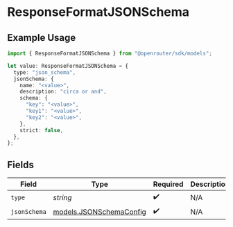 # ResponseFormatJSONSchema

## Example Usage

```typescript
import { ResponseFormatJSONSchema } from "@openrouter/sdk/models";

let value: ResponseFormatJSONSchema = {
  type: "json_schema",
  jsonSchema: {
    name: "<value>",
    description: "circa or and",
    schema: {
      "key": "<value>",
      "key1": "<value>",
      "key2": "<value>",
    },
    strict: false,
  },
};
```

## Fields

| Field                                                    | Type                                                     | Required                                                 | Description                                              |
| -------------------------------------------------------- | -------------------------------------------------------- | -------------------------------------------------------- | -------------------------------------------------------- |
| `type`                                                   | *string*                                                 | :heavy_check_mark:                                       | N/A                                                      |
| `jsonSchema`                                             | [models.JSONSchemaConfig](../models/jsonschemaconfig.md) | :heavy_check_mark:                                       | N/A                                                      |
